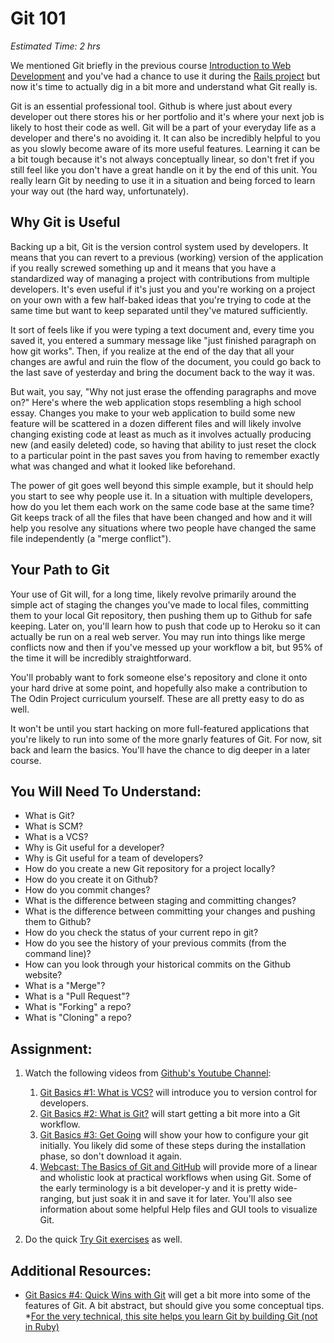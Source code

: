 # Git 101
*Estimated Time: 2 hrs*

We mentioned Git briefly in the previous course [Introduction to Web Development](/courses/introduction-to-web-development/lessons/tools-of-the-trade.md) and you've had a chance to use it during the [Rails project](/courses/web-development-101/lessons/project-rails.md) but now it's time to actually dig in a bit more and understand what Git really is.

Git is an essential professional tool.  Github is where just about every developer out there stores his or her portfolio and it's where your next job is likely to host their code as well.  Git will be a part of your everyday life as a developer and there's no avoiding it.  It can also be incredibly helpful to you as you slowly become aware of its more useful features.  Learning it can be a bit tough because it's not always conceptually linear, so don't fret if you still feel like you don't have a great handle on it by the end of this unit.  You really learn Git by needing to use it in a situation and being forced to learn your way out (the hard way, unfortunately).

## Why Git is Useful

Backing up a bit, Git is the version control system used by developers.  It means that you can revert to a previous (working) version of the application if you really screwed something up and it means that you have a standardized way of managing a project with contributions from multiple developers.  It's even useful if it's just you and you're working on a project on your own with a few half-baked ideas that you're trying to code at the same time but want to keep separated until they've matured sufficiently.

It sort of feels like if you were typing a text document and, every time you saved it, you entered a summary message like "just finished paragraph on how git works".  Then, if you realize at the end of the day that all your changes are awful and ruin the flow of the document, you could go back to the last save of yesterday and bring the document back to the way it was.

But wait, you say, "Why not just erase the offending paragraphs and move on?"  Here's where the web application stops resembling a high school essay.  Changes you make to your web application to build some new feature will be scattered in a dozen different files and will likely involve changing existing code at least as much as it involves actually producing new (and easily deleted) code, so having that ability to just reset the clock to a particular point in the past saves you from having to remember exactly what was changed and what it looked like beforehand.  

The power of git goes well beyond this simple example, but it should help you start to see why people use it.  In a situation with multiple developers, how do you let them each work on the same code base at the same time?  Git keeps track of all the files that have been changed and how and it will help you resolve any situations where two people have changed the same file independently (a "merge conflict").

## Your Path to Git

Your use of Git will, for a long time, likely revolve primarily around the simple act of staging the changes you've made to local files, committing them to your local Git repository, then pushing them up to Github for safe keeping.  Later on, you'll learn how to push that code up to Heroku so it can actually be run on a real web server.  You may run into things like merge conflicts now and then if you've messed up your workflow a bit, but 95% of the time it will be incredibly straightforward.

You'll probably want to fork someone else's repository and clone it onto your hard drive at some point, and hopefully also make a contribution to The Odin Project curriculum yourself.  These are all pretty easy to do as well.

It won't be until you start hacking on more full-featured applications that you're likely to run into some of the more gnarly features of Git.  For now, sit back and learn the basics.  You'll have the chance to dig deeper in a later course.

## You Will Need To Understand:
* What is Git?
* What is SCM?
* What is a VCS?
* Why is Git useful for a developer?
* Why is Git useful for a team of developers?
* How do you create a new Git repository for a project locally?
* How do you create it on Github?
* How do you commit changes?
* What is the difference between staging and committing changes?
* What is the difference between committing your changes and pushing them to Github?
* How do you check the status of your current repo in git?
* How do you see the history of your previous commits (from the command line)?
* How can you look through your historical commits on the Github website?
* What is a "Merge"?
* What is a "Pull Request"?
* What is "Forking" a repo?
* What is "Cloning" a repo?

## Assignment:

1. Watch the following videos from [Github's Youtube Channel](http://www.youtube.com/GitHubGuides):
    
    1. [Git Basics #1: What is VCS?](http://www.youtube.com/watch?v=8oRjP8yj2Wo) will introduce you to version control for developers.
    2. [Git Basics #2: What is Git?](http://www.youtube.com/watch?v=uhtzxPU7Bz0) will start getting a bit more into a Git workflow.
    3. [Git Basics #3: Get Going](http://www.youtube.com/watch?v=uhtzxPU7Bz0) will show your how to configure your git initially.  You likely did some of these steps during the installation phase, so don't download it again.
    2. [Webcast: The Basics of Git and GitHub](http://www.youtube.com/watch?v=U8GBXvdmHT4) will provide more of a linear and wholistic look at practical workflows when using Git.  Some of the early terminology is a bit developer-y and it is pretty wide-ranging, but just soak it in and save it for later.  You'll also see information about some helpful Help files and GUI tools to visualize Git.

2. Do the quick [Try Git exercises](http://try.github.io/levels/1/challenges/1) as well.

## Additional Resources:

* [Git Basics #4: Quick Wins with Git](http://www.youtube.com/watch?v=7w5Z7LmyLgI) will get a bit more into some of the features of Git.  A bit abstract, but should give you some conceptual tips.
*[For the very technical, this site helps you learn Git by building Git (not in Ruby)](http://kushagragour.in/blog/2014/01/build-git-learn-git/)
